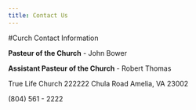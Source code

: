 ```yaml
---
title: Contact Us
---
```



#Curch Contact Information

  

**Pasteur of the Church** - John Bower
         
**Assistant Pasteur of the Church** - Robert Thomas

True Life Church
222222 Chula Road
Amelia, VA 23002

(804) 561 - 2222
